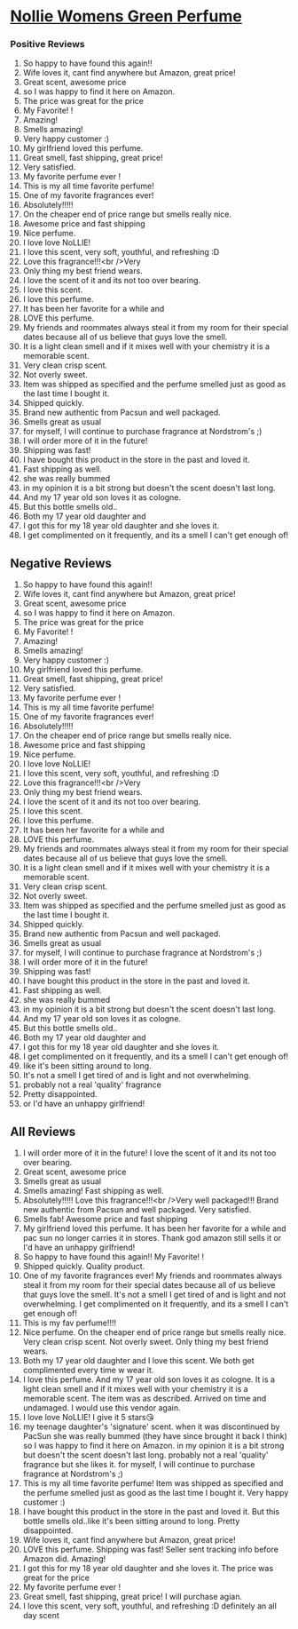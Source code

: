 # [Nollie Womens Green Perfume](https://products.checkmycream.com/products/Nollie-Womens-Green-Perfume.html)

### Positive Reviews

<ol>
      <li>So happy to have found this again!!</li>
      <li>Wife loves it, cant find anywhere but Amazon, great price!</li>
      <li>Great scent, awesome price</li>
      <li>so I was happy to find it here on Amazon.</li>
      <li>The price was great for the price</li>
      <li>My Favorite! !</li>
      <li>Amazing!</li>
      <li>Smells amazing!</li>
      <li>Very happy customer :)</li>
      <li>My girlfriend loved this perfume.  </li>
      <li>Great smell, fast shipping, great price!</li>
      <li>Very satisfied.</li>
      <li>My favorite perfume ever !</li>
      <li>This is my all time favorite perfume!</li>
      <li>One of my favorite fragrances ever!</li>
      <li>Absolutely!!!!!</li>
      <li>On the cheaper end of price range but smells really nice.</li>
      <li>Awesome price and fast shipping</li>
      <li>Nice perfume.</li>
      <li>I love love NoLLIE!</li>
      <li>I love this scent, very soft, youthful, and refreshing :D</li>
      <li>Love this fragrance!!!&lt;br /&gt;Very</li>
      <li>Only thing my best friend wears.</li>
      <li>I love the scent of it and its not too over bearing.</li>
      <li>I love this scent.</li>
      <li>I love this perfume.  </li>
      <li>It has been her favorite for a while and</li>
      <li>LOVE this perfume.</li>
      <li>My friends and roommates always steal it from my room for their special dates because all of us believe that guys love the smell.</li>
      <li>It is a light clean smell and if it mixes well with your chemistry it is a memorable scent.  </li>
      <li>Very clean crisp scent.</li>
      <li>Not overly sweet.</li>
      <li>Item was shipped as specified and the perfume smelled just as good as the last time I bought it.</li>
      <li>Shipped quickly.</li>
      <li>Brand new authentic from Pacsun and well packaged.</li>
      <li>Smells great as usual</li>
      <li>for myself, I will continue to purchase fragrance at Nordstrom&#x27;s ;)</li>
      <li>I will order more of it in the future!</li>
      <li>Shipping was fast!</li>
      <li>I have bought this product in the store in the past and loved it.</li>
      <li>Fast shipping as well.</li>
      <li>she was really bummed</li>
      <li>in my opinion it is a bit strong but doesn&#x27;t the scent doesn&#x27;t last long.</li>
      <li>And my 17 year old son loves it as cologne.  </li>
      <li>But this bottle smells old..</li>
      <li>Both my 17 year old daughter and</li>
      <li>I got this for my 18 year old daughter and she loves it.</li>
      <li>I get complimented on it frequently, and its a smell I can&#x27;t get enough of!</li>
</ol>


<h2>Negative Reviews</h2>
<ol>
<li> So happy to have found this again!!</li>
<li> Wife loves it, cant find anywhere but Amazon, great price!</li>
<li> Great scent, awesome price</li>
<li> so I was happy to find it here on Amazon.</li>
<li> The price was great for the price</li>
<li> My Favorite! !</li>
<li> Amazing!</li>
<li> Smells amazing!</li>
<li> Very happy customer :)</li>
<li> My girlfriend loved this perfume.  </li>
<li> Great smell, fast shipping, great price!</li>
<li> Very satisfied.</li>
<li> My favorite perfume ever !</li>
<li> This is my all time favorite perfume!</li>
<li> One of my favorite fragrances ever!</li>
<li> Absolutely!!!!!</li>
<li> On the cheaper end of price range but smells really nice.</li>
<li> Awesome price and fast shipping</li>
<li> Nice perfume.</li>
<li> I love love NoLLIE!</li>
<li> I love this scent, very soft, youthful, and refreshing :D</li>
<li> Love this fragrance!!!&lt;br /&gt;Very</li>
<li> Only thing my best friend wears.</li>
<li> I love the scent of it and its not too over bearing.</li>
<li> I love this scent.</li>
<li> I love this perfume.  </li>
<li> It has been her favorite for a while and</li>
<li> LOVE this perfume.</li>
<li> My friends and roommates always steal it from my room for their special dates because all of us believe that guys love the smell.</li>
<li> It is a light clean smell and if it mixes well with your chemistry it is a memorable scent.  </li>
<li> Very clean crisp scent.</li>
<li> Not overly sweet.</li>
<li> Item was shipped as specified and the perfume smelled just as good as the last time I bought it.</li>
<li> Shipped quickly.</li>
<li> Brand new authentic from Pacsun and well packaged.</li>
<li> Smells great as usual</li>
<li> for myself, I will continue to purchase fragrance at Nordstrom&#x27;s ;)</li>
<li> I will order more of it in the future!</li>
<li> Shipping was fast!</li>
<li> I have bought this product in the store in the past and loved it.</li>
<li> Fast shipping as well.</li>
<li> she was really bummed</li>
<li> in my opinion it is a bit strong but doesn&#x27;t the scent doesn&#x27;t last long.</li>
<li> And my 17 year old son loves it as cologne.  </li>
<li> But this bottle smells old..</li>
<li> Both my 17 year old daughter and</li>
<li> I got this for my 18 year old daughter and she loves it.</li>
<li> I get complimented on it frequently, and its a smell I can&#x27;t get enough of!</li>
<li> like it&#x27;s been sitting around to long.</li>
<li> It&#x27;s not a smell I get tired of and is light and not overwhelming.</li>
<li> probably not a real &#x27;quality&#x27; fragrance</li>
<li> Pretty disappointed.</li>
<li> or I&#x27;d have an unhappy girlfriend!</li>
</ol>

<h2>All Reviews</h2>

<ol>
    <li> I will order more of it in the future! I love the scent of it and its not too over bearing.</li>
    <li> Great scent, awesome price</li>
    <li> Smells great as usual</li>
    <li> Smells amazing! Fast shipping as well.</li>
    <li> Absolutely!!!!! Love this fragrance!!!&lt;br /&gt;Very well packaged!!! Brand new authentic from Pacsun and well packaged. Very satisfied.</li>
    <li> Smells fab! Awesome price and fast shipping</li>
    <li> My girlfriend loved this perfume.  It has been her favorite for a while and pac sun no longer carries it in stores.  Thank god amazon still sells it or I&#x27;d have an unhappy girlfriend!</li>
    <li> So happy to have found this again!! My Favorite! !</li>
    <li> Shipped quickly. Quality product.</li>
    <li> One of my favorite fragrances ever! My friends and roommates always steal it from my room for their special dates because all of us believe that guys love the smell. It&#x27;s not a smell I get tired of and is light and not overwhelming. I get complimented on it frequently, and its a smell I can&#x27;t get enough of!</li>
    <li> This is my fav perfume!!!!</li>
    <li> Nice perfume. On the cheaper end of price range but smells really nice. Very clean crisp scent. Not overly sweet. Only thing my best friend wears.</li>
    <li> Both my 17 year old daughter and I love this scent. We both get complimented every time w wear it.</li>
    <li> I love this perfume.  And my 17 year old son loves it as cologne.  It is a light clean smell and if it mixes well with your chemistry it is a memorable scent.  The item was as described.  Arrived on time and undamaged.  I would use this vendor again.</li>
    <li> I love love NoLLIE! I give it 5 stars😘</li>
    <li> my teenage daughter&#x27;s &#x27;signature&#x27; scent. when it was discontinued by PacSun she was really bummed (they have since brought it back I think) so I was happy to find it here on Amazon. in my opinion it is a bit strong but doesn&#x27;t the scent doesn&#x27;t last long. probably not a real &#x27;quality&#x27; fragrance but she likes it. for myself, I will continue to purchase fragrance at Nordstrom&#x27;s ;)</li>
    <li> This is my all time favorite perfume! Item was shipped as specified and the perfume smelled just as good as the last time I bought it. Very happy customer :)</li>
    <li> I have bought this product in the store in the past and loved it. But this bottle smells old..like it&#x27;s been sitting around to long. Pretty disappointed.</li>
    <li> Wife loves it, cant find anywhere but Amazon, great price!</li>
    <li> LOVE this perfume. Shipping was fast! Seller sent tracking info before Amazon did. Amazing!</li>
    <li> I got this for my 18 year old daughter and she loves it. The price was great for the price</li>
    <li> My favorite perfume ever !</li>
    <li> Great smell, fast shipping, great price! I will purchase agian.</li>
    <li> I love this scent, very soft, youthful, and refreshing :D definitely an all day scent</li>
</ol>




